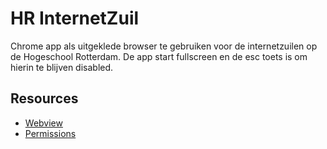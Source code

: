 # HR InternetZuil

Chrome app als uitgeklede browser te gebruiken voor de internetzuilen op de Hogeschool Rotterdam.
De app start fullscreen en de esc toets is om hierin te blijven disabled.

## Resources

* [Webview](http://developer.chrome.com/apps/app_external.html#webview)
* [Permissions](http://developer.chrome.com/apps/manifest.html#permissions)


